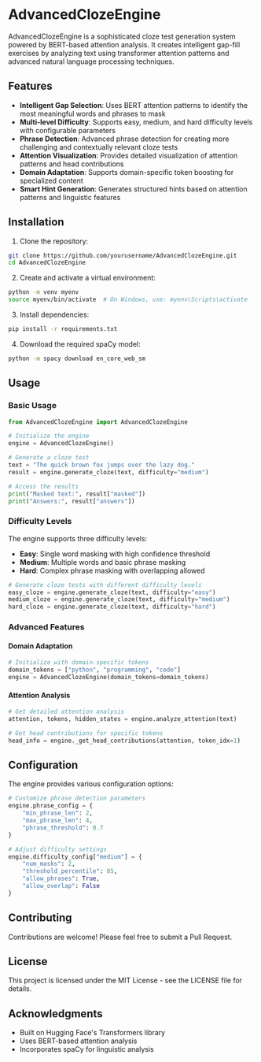 # AdvancedClozeEngine

AdvancedClozeEngine is a sophisticated cloze test generation system powered by BERT-based attention analysis. It creates intelligent gap-fill exercises by analyzing text using transformer attention patterns and advanced natural language processing techniques.

## Features

- **Intelligent Gap Selection**: Uses BERT attention patterns to identify the most meaningful words and phrases to mask
- **Multi-level Difficulty**: Supports easy, medium, and hard difficulty levels with configurable parameters
- **Phrase Detection**: Advanced phrase detection for creating more challenging and contextually relevant cloze tests
- **Attention Visualization**: Provides detailed visualization of attention patterns and head contributions
- **Domain Adaptation**: Supports domain-specific token boosting for specialized content
- **Smart Hint Generation**: Generates structured hints based on attention patterns and linguistic features

## Installation

1. Clone the repository:
```bash
git clone https://github.com/yourusername/AdvancedClozeEngine.git
cd AdvancedClozeEngine
```

2. Create and activate a virtual environment:
```bash
python -m venv myenv
source myenv/bin/activate  # On Windows, use: myenv\Scripts\activate
```

3. Install dependencies:
```bash
pip install -r requirements.txt
```

4. Download the required spaCy model:
```bash
python -m spacy download en_core_web_sm
```

## Usage

### Basic Usage

```python
from AdvancedClozeEngine import AdvancedClozeEngine

# Initialize the engine
engine = AdvancedClozeEngine()

# Generate a cloze test
text = "The quick brown fox jumps over the lazy dog."
result = engine.generate_cloze(text, difficulty="medium")

# Access the results
print("Masked text:", result["masked"])
print("Answers:", result["answers"])
```

### Difficulty Levels

The engine supports three difficulty levels:

- **Easy**: Single word masking with high confidence threshold
- **Medium**: Multiple words and basic phrase masking
- **Hard**: Complex phrase masking with overlapping allowed

```python
# Generate cloze tests with different difficulty levels
easy_cloze = engine.generate_cloze(text, difficulty="easy")
medium_cloze = engine.generate_cloze(text, difficulty="medium")
hard_cloze = engine.generate_cloze(text, difficulty="hard")
```

### Advanced Features

#### Domain Adaptation

```python
# Initialize with domain-specific tokens
domain_tokens = ["python", "programming", "code"]
engine = AdvancedClozeEngine(domain_tokens=domain_tokens)
```

#### Attention Analysis

```python
# Get detailed attention analysis
attention, tokens, hidden_states = engine.analyze_attention(text)

# Get head contributions for specific tokens
head_info = engine._get_head_contributions(attention, token_idx=1)
```

## Configuration

The engine provides various configuration options:

```python
# Customize phrase detection parameters
engine.phrase_config = {
    "min_phrase_len": 2,
    "max_phrase_len": 4,
    "phrase_threshold": 0.7
}

# Adjust difficulty settings
engine.difficulty_config["medium"] = {
    "num_masks": 2,
    "threshold_percentile": 85,
    "allow_phrases": True,
    "allow_overlap": False
}
```

## Contributing

Contributions are welcome! Please feel free to submit a Pull Request.

## License

This project is licensed under the MIT License - see the LICENSE file for details.

## Acknowledgments

- Built on Hugging Face's Transformers library
- Uses BERT-based attention analysis
- Incorporates spaCy for linguistic analysis